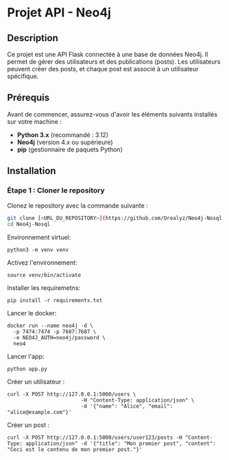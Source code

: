 # Projet API - Neo4j

## Description

Ce projet est une API Flask connectée à une base de données Neo4j. Il permet de gérer des utilisateurs et des publications (posts). Les utilisateurs peuvent créer des posts, et chaque post est associé à un utilisateur spécifique.

## Prérequis

Avant de commencer, assurez-vous d'avoir les éléments suivants installés sur votre machine :

- **Python 3.x** (recommandé : 3.12)
- **Neo4j** (version 4.x ou supérieure)
- **pip** (gestionnaire de paquets Python)

## Installation

### Étape 1 : Cloner le repository

Clonez le repository avec la commande suivante :

```bash
git clone [<URL_DU_REPOSITORY>](https://github.com/Orealyz/Neo4j-Nosql.git)
cd Neo4j-Nosql
```
Environnement virtuel:
```
python3 -m venv venv
```

Activez l'environnement:
```
source venv/bin/activate
```

Installer les requiremetns:
```
pip install -r requirements.txt
```

Lancer le docker:
```
docker run --name neo4j -d \
  -p 7474:7474 -p 7687:7687 \
  -e NEO4J_AUTH=neo4j/password \
  neo4
```

Lancer l'app:
```
python app.py
```

Créer un utilisateur :
```
curl -X POST http://127.0.0.1:5000/users \
                        -H "Content-Type: application/json" \
                        -d '{"name": "Alice", "email": "alice@example.com"}'
```

Créer un post :

```
curl -X POST http://127.0.0.1:5000/users/user123/posts -H "Content-Type: application/json" -d '{"title": "Mon premier post", "content": "Ceci est le contenu de mon premier post."}'
```
